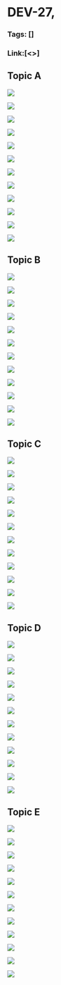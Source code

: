 # DEV-27,
### Tags: []
### Link:[<>]

## Topic A
![](../images/DEV-27/DEV-27-A1.png)

![](../images/DEV-27/DEV-27-A2.png)

![](../images/DEV-27/DEV-27-A3.png)

![](../images/DEV-27/DEV-27-A4.png)

![](../images/DEV-27/DEV-27-A5.png)

![](../images/DEV-27/DEV-27-A6.png)

![](../images/DEV-27/DEV-27-A7.png)

![](../images/DEV-27/DEV-27-A8.png)

![](../images/DEV-27/DEV-27-A9.png)

![](../images/DEV-27/DEV-27-A10.png)

![](../images/DEV-27/DEV-27-A11.png)

![](../images/DEV-27/DEV-27-A12.png)

## Topic B
![](../images/DEV-27/DEV-27-B1.png)

![](../images/DEV-27/DEV-27-B2.png)

![](../images/DEV-27/DEV-27-B3.png)

![](../images/DEV-27/DEV-27-B4.png)

![](../images/DEV-27/DEV-27-B5.png)

![](../images/DEV-27/DEV-27-B6.png)

![](../images/DEV-27/DEV-27-B7.png)

![](../images/DEV-27/DEV-27-B8.png)

![](../images/DEV-27/DEV-27-B9.png)

![](../images/DEV-27/DEV-27-B10.png)

![](../images/DEV-27/DEV-27-B11.png)

![](../images/DEV-27/DEV-27-B12.png)

## Topic C
![](../images/DEV-27/DEV-27-C1.png)

![](../images/DEV-27/DEV-27-C2.png)

![](../images/DEV-27/DEV-27-C3.png)

![](../images/DEV-27/DEV-27-C4.png)

![](../images/DEV-27/DEV-27-C5.png)

![](../images/DEV-27/DEV-27-C6.png)

![](../images/DEV-27/DEV-27-C7.png)

![](../images/DEV-27/DEV-27-C8.png)

![](../images/DEV-27/DEV-27-C9.png)

![](../images/DEV-27/DEV-27-C10.png)

![](../images/DEV-27/DEV-27-C11.png)

![](../images/DEV-27/DEV-27-C12.png)

## Topic D
![](../images/DEV-27/DEV-27-D1.png)

![](../images/DEV-27/DEV-27-D2.png)

![](../images/DEV-27/DEV-27-D3.png)

![](../images/DEV-27/DEV-27-D4.png)

![](../images/DEV-27/DEV-27-D5.png)

![](../images/DEV-27/DEV-27-D6.png)

![](../images/DEV-27/DEV-27-D7.png)

![](../images/DEV-27/DEV-27-D8.png)

![](../images/DEV-27/DEV-27-D9.png)

![](../images/DEV-27/DEV-27-D10.png)

![](../images/DEV-27/DEV-27-D11.png)

![](../images/DEV-27/DEV-27-D12.png)

## Topic E
![](../images/DEV-27/DEV-27-E1.png)

![](../images/DEV-27/DEV-27-E2.png)

![](../images/DEV-27/DEV-27-E3.png)

![](../images/DEV-27/DEV-27-E4.png)

![](../images/DEV-27/DEV-27-E5.png)

![](../images/DEV-27/DEV-27-E6.png)

![](../images/DEV-27/DEV-27-E7.png)

![](../images/DEV-27/DEV-27-E8.png)

![](../images/DEV-27/DEV-27-E9.png)

![](../images/DEV-27/DEV-27-E10.png)

![](../images/DEV-27/DEV-27-E11.png)

![](../images/DEV-27/DEV-27-E12.png)

